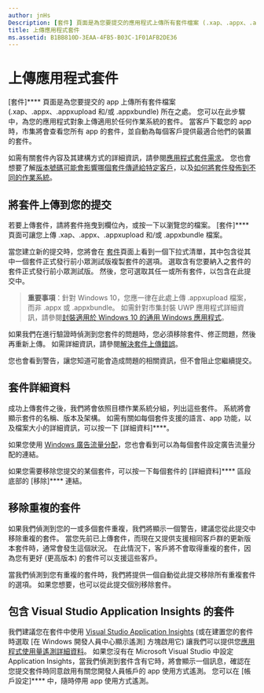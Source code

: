 ```yaml
---
author: jnHs
Description: [套件] 頁面是為您要提交的應用程式上傳所有套件檔案 (.xap、.appx、.appxupload 和/或 .appxbundle) 的所在之處。 您可以在此步驟中，為您的應用程式對象上傳適用於任何作業系統的套件。
title: 上傳應用程式套件
ms.assetid: B1BB810D-3EAA-4FB5-B03C-1F01AFB2DE36
---
```


# 上傳應用程式套件


[套件]**** 頁面是為您要提交的 app 上傳所有套件檔案 (.xap、.appx、.appxupload 和/或 .appxbundle) 所在之處。 您可以在此步驟中，為您的應用程式對象上傳適用於任何作業系統的套件。 當客戶下載您的 app 時，市集將會查看您所有 app 的套件，並自動為每個客戶提供最適合他們的裝置的套件。

如需有關套件內容及其建構方式的詳細資訊，請參閱[應用程式套件需求](app-package-requirements.md)。 您也會想要了解[版本號碼可能會影響哪個套件傳遞給特定客戶](package-version-numbering.md)，以及[如何將套件發佈到不同的作業系統](guidance-for-app-package-management.md)。

## 將套件上傳到您的提交


若要上傳套件，請將套件拖曳到欄位內，或按一下以瀏覽您的檔案。 [套件]**** 頁面可讓您上傳 .xap、.appx、.appxupload 和/或 .appxbundle 檔案。

當您建立新的提交時，您將會在 [套件](package-flights.md)頁面上看到一個下拉式清單，其中包含從其中一個套件正式發行前小眾測試版複製套件的選項。 選取含有您要納入之套件的套件正式發行前小眾測試版。 然後，您可選取其任一或所有套件，以包含在此提交中。

> **重要事項**：針對 Windows 10，您應一律在此處上傳 .appxupload 檔案，而非 .appx 或 .appxbundle。 如需針對市集封裝 UWP 應用程式詳細資訊，請參閱[封裝適用於 Windows 10 的通用 Windows 應用程式](../packaging/packaging-uwp-apps.md)。

如果我們在進行驗證時偵測到您套件的問題時，您必須移除套件、修正問題，然後再重新上傳。 如需詳細資訊，請參閱[解決套件上傳錯誤](resolve-package-upload-errors.md)。

您也會看到警告，讓您知道可能會造成問題的相關資訊，但不會阻止您繼續提交。

## 套件詳細資料


成功上傳套件之後，我們將會依照目標作業系統分組，列出這些套件。 系統將會顯示套件的名稱、版本及架構。 如需有關如每個套件支援的語言、app 功能，以及檔案大小的詳細資訊，可以按一下 [詳細資料]****。

如果您使用 [Windows 廣告流量分配](../monetize/use-ad-mediation-to-maximize-revenue.md)，您也會看到可以為每個套件設定廣告流量分配的連結。

如果您需要移除您提交的某個套件，可以按一下每個套件的 [詳細資料]**** 區段底部的 [移除]**** 連結。

## 移除重複的套件


如果我們偵測到您的一或多個套件重複，我們將顯示一個警告，建議您從此提交中移除重複的套件。 當您先前已上傳套件，而現在又提供支援相同客戶群的更新版本套件時，通常會發生這個狀況。 在此情況下，客戶將不會取得重複的套件，因為您有更好 (更高版本) 的套件可以支援這些客戶。

當我們偵測到您有重複的套件時，我們將提供一個自動從此提交移除所有重複套件的選項。 如果您想要，也可以從此提交個別移除套件。

## 包含 Visual Studio Application Insights 的套件


我們建議您在套件中使用 [Visual Studio Application Insights](http://go.microsoft.com/fwlink/?LinkId=615086) (或在建置您的套件時選取 [在 Windows 開發人員中心顯示遙測] 方塊啟用它) 讓我們可以提供您[應用程式使用量遙測詳細資料](usage-report.md)。 如果您沒有在 Microsoft Visual Studio 中設定 Application Insights，當我們偵測到套件含有它時，將會顯示一個訊息，確認在您提交套件時同意啟用有關您開發人員帳戶的 app 使用方式遙測。 您可以在 [帳戶設定]**** 中，隨時停用 app 使用方式遙測。

 

 






<!--HONumber=May16_HO2-->


